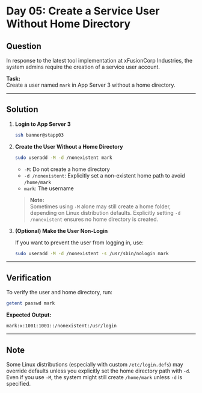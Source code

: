 # Day 05: Create a Service User Without Home Directory

## Question

In response to the latest tool implementation at xFusionCorp Industries, the system admins require the creation of a service user account.

**Task:**  
Create a user named `mark` in App Server 3 without a home directory.

---

## Solution

1. **Login to App Server 3**

   ```bash
   ssh banner@stapp03
   ```

2. **Create the User Without a Home Directory**

   ```bash
   sudo useradd -M -d /nonexistent mark
   ```

   - `-M`: Do not create a home directory
   - `-d /nonexistent`: Explicitly set a non-existent home path to avoid `/home/mark`
   - `mark`: The username

   > **Note:**  
   > Sometimes using `-M` alone may still create a home folder, depending on Linux distribution defaults. Explicitly setting `-d /nonexistent` ensures no home directory is created.

3. **(Optional) Make the User Non-Login**

   If you want to prevent the user from logging in, use:

   ```bash
   sudo useradd -M -d /nonexistent -s /usr/sbin/nologin mark
   ```

---

## Verification

To verify the user and home directory, run:

```bash
getent passwd mark
```

**Expected Output:**

```text
mark:x:1001:1001::/nonexistent:/usr/login
```

---

## Note

Some Linux distributions (especially with custom `/etc/login.defs`) may override defaults unless you explicitly set the home directory path with `-d`. Even if you use `-M`, the system might still create `/home/mark` unless `-d` is specified.

